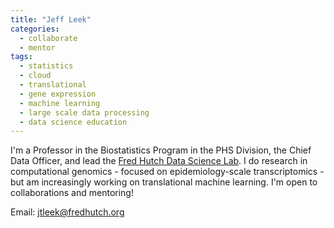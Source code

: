 ```yaml
---
title: "Jeff Leek"
categories:
  - collaborate
  - mentor
tags:
  - statistics
  - cloud
  - translational
  - gene expression
  - machine learning
  - large scale data processing
  - data science education 
---
```


I'm a Professor in the Biostatistics Program in the PHS Division, the Chief Data Officer, and lead the [Fred Hutch Data Science Lab](https://hutchdatascience.org/). I do research in computational genomics - focused on epidemiology-scale transcriptomics - but am increasingly working on translational machine learning. I'm open to collaborations and mentoring! 

Email: jtleek@fredhutch.org


